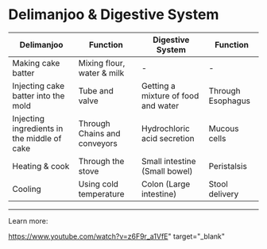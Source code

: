 # Delimanjoo & Digestive System

| Delimanjoo                                  | Function                     | Digestive System                    | Function          |
|---------------------------------------------|------------------------------|-------------------------------------|-------------------|
| Making cake batter                          | Mixing flour, water & milk   |                  -                  |         -         |
| Injecting cake batter into the mold         | Tube and valve               | Getting a mixture of food and water | Through Esophagus |
| Injecting ingredients in the middle of cake | Through Chains and conveyors | Hydrochloric acid secretion         | Mucous cells      |
| Heating & cook                              | Through the stove            | Small intestine (Small bowel)       | Peristalsis       |
| Cooling                                     | Using cold temperature       | Colon (Large intestine)             | Stool delivery    |

***
Learn more:

https://www.youtube.com/watch?v=z6F9r_a1VfE" target="_blank"

